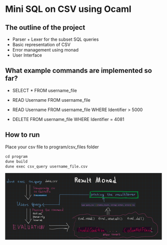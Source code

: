# Mini SQL on CSV using Ocaml

## The outline of the project
* Parser + Lexer for the subset SQL queries
* Basic representation of CSV               
* Error management using monad
* User Interface

## What example commands are implemented so far?
- SELECT * FROM username_file

- READ Username FROM username_file

- READ Username FROM username_file WHERE Identifier > 5000

- DELETE FROM username_file WHERE Identifier = 4081

## How to run
Place your csv file to program/csv_files folder

```
cd program
dune build
dune exec csv_query username_file.csv
```

![alt text](image.png)